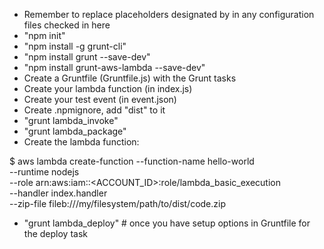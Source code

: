- Remember to replace placeholders designated by <angle brackets> in any configuration files checked in here
- "npm init"
- "npm install -g grunt-cli"
- "npm install grunt --save-dev"
- "npm install grunt-aws-lambda --save-dev"
- Create a Gruntfile (Gruntfile.js) with the Grunt tasks
- Create your lambda function (in index.js)
- Create your test event (in event.json)
- Create .npmignore, add "dist" to it
- "grunt lambda_invoke"
- "grunt lambda_package"
- Create the lambda function:

$ aws lambda create-function --function-name hello-world \
	--runtime nodejs \
	--role arn:aws:iam::<ACCOUNT_ID>:role/lambda_basic_execution \
	--handler index.handler \
	--zip-file fileb:///my/filesystem/path/to/dist/code.zip

- "grunt lambda_deploy" # once you have setup options in Gruntfile for the deploy task
